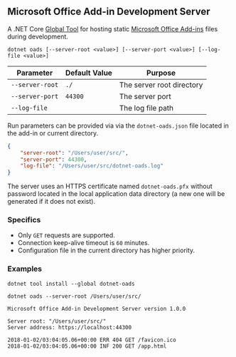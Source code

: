 ## Microsoft Office Add-in Development Server

A .NET Core [Global Tool](https://docs.microsoft.com/en-us/dotnet/core/tools/global-tools) for hosting static [Microsoft Office Add-ins](https://docs.microsoft.com/en-us/office/dev/add-ins/overview/office-add-ins) files during development. 

```
dotnet oads [--server-root <value>] [--server-port <value>] [--log-file <value>]
```

Parameter | Default Value | Purpose
--- | --- | ---
`--server-root` | `./`| The server root directory
`--server-port` | `44300` | The server port
`--log-file` | | The log file path

Run parameters can be provided via via the `dotnet-oads.json` file located in the add-in or current directory. 

```json
{
    "server-root": "/Users/user/src/",
    "server-port": 44300,
    "log-file": "/Users/user/src/dotnet-oads.log"
}
```

The server uses an HTTPS certificate named `dotnet-oads.pfx` without password located in the local application data directory (a new one will be generated if it does not exist).

### Specifics

- Only `GET` requests are supported.
- Connection keep-alive timeout is `60` minutes.
- Configuration file in the current directory has higher priority.

### Examples

```
dotnet tool install --global dotnet-oads
```
```
dotnet oads --server-root /Users/user/src/
```
```
Microsoft Office Add-in Development Server version 1.0.0

Server root: "/Users/user/src/"
Server address: https://localhost:44300

2018-01-02/03:04:05.06+00:00 ERR 404 GET /favicon.ico
2018-01-02/03:04:05.06+00:00 INF 200 GET /app.html
```